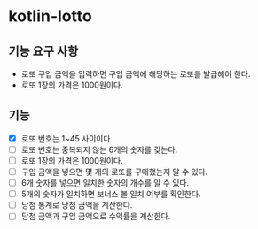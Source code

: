 # kotlin-lotto

## 기능 요구 사항
- 로또 구입 금액을 입력하면 구입 금액에 해당하는 로또를 발급해야 한다.
- 로또 1장의 가격은 1000원이다.

## 기능
- [x] 로또 번호는 1~45 사이이다.
- [ ] 로또 번호는 중복되지 않는 6개의 숫자를 갖는다.
- [ ] 로또 1장의 가격은 1000원이다.
- [ ] 구입 금액을 넣으면 몇 개의 로또를 구매했는지 알 수 있다.
- [ ] 6개 숫자를 넣으면 일치한 숫자의 개수를 알 수 있다.
- [ ] 5개의 숫자가 일치하면 보너스 볼 일치 여부를 확인한다.
- [ ] 당첨 통계로 당첨 금액을 계산한다.
- [ ] 당첨 금액과 구입 금액으로 수익률을 계산한다.